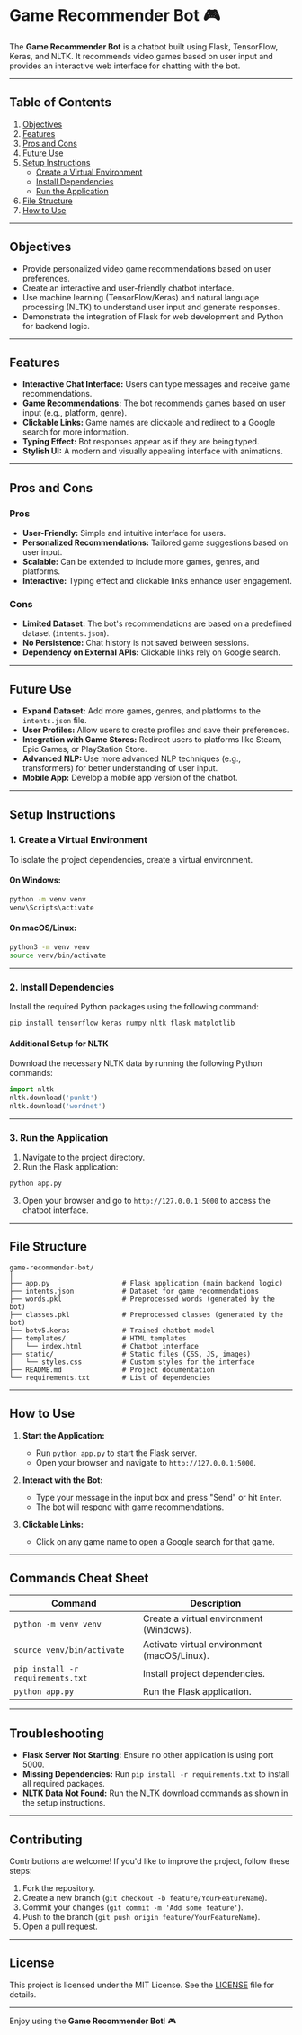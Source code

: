 

# **Game Recommender Bot 🎮**

The **Game Recommender Bot** is a chatbot built using Flask, TensorFlow, Keras, and NLTK. It recommends video games based on user input and provides an interactive web interface for chatting with the bot.

---

## **Table of Contents**
1. [Objectives](#objectives)
2. [Features](#features)
3. [Pros and Cons](#pros-and-cons)
4. [Future Use](#future-use)
5. [Setup Instructions](#setup-instructions)
   - [Create a Virtual Environment](#create-a-virtual-environment)
   - [Install Dependencies](#install-dependencies)
   - [Run the Application](#run-the-application)
6. [File Structure](#file-structure)
7. [How to Use](#how-to-use)

---

## **Objectives**
- Provide personalized video game recommendations based on user preferences.
- Create an interactive and user-friendly chatbot interface.
- Use machine learning (TensorFlow/Keras) and natural language processing (NLTK) to understand user input and generate responses.
- Demonstrate the integration of Flask for web development and Python for backend logic.

---

## **Features**
- **Interactive Chat Interface:** Users can type messages and receive game recommendations.
- **Game Recommendations:** The bot recommends games based on user input (e.g., platform, genre).
- **Clickable Links:** Game names are clickable and redirect to a Google search for more information.
- **Typing Effect:** Bot responses appear as if they are being typed.
- **Stylish UI:** A modern and visually appealing interface with animations.

---

## **Pros and Cons**

### **Pros**
- **User-Friendly:** Simple and intuitive interface for users.
- **Personalized Recommendations:** Tailored game suggestions based on user input.
- **Scalable:** Can be extended to include more games, genres, and platforms.
- **Interactive:** Typing effect and clickable links enhance user engagement.

### **Cons**
- **Limited Dataset:** The bot's recommendations are based on a predefined dataset (`intents.json`).
- **No Persistence:** Chat history is not saved between sessions.
- **Dependency on External APIs:** Clickable links rely on Google search.

---

## **Future Use**
- **Expand Dataset:** Add more games, genres, and platforms to the `intents.json` file.
- **User Profiles:** Allow users to create profiles and save their preferences.
- **Integration with Game Stores:** Redirect users to platforms like Steam, Epic Games, or PlayStation Store.
- **Advanced NLP:** Use more advanced NLP techniques (e.g., transformers) for better understanding of user input.
- **Mobile App:** Develop a mobile app version of the chatbot.

---

## **Setup Instructions**

### **1. Create a Virtual Environment**
To isolate the project dependencies, create a virtual environment.

#### **On Windows:**
```bash
python -m venv venv
venv\Scripts\activate
```

#### **On macOS/Linux:**
```bash
python3 -m venv venv
source venv/bin/activate
```

---

### **2. Install Dependencies**
Install the required Python packages using the following command:

```bash
pip install tensorflow keras numpy nltk flask matplotlib
```

#### **Additional Setup for NLTK**
Download the necessary NLTK data by running the following Python commands:

```python
import nltk
nltk.download('punkt')
nltk.download('wordnet')
```

---

### **3. Run the Application**
1. Navigate to the project directory.
2. Run the Flask application:

```bash
python app.py
```

3. Open your browser and go to `http://127.0.0.1:5000` to access the chatbot interface.

---

## **File Structure**

```
game-recommender-bot/
│
├── app.py                  # Flask application (main backend logic)
├── intents.json            # Dataset for game recommendations
├── words.pkl               # Preprocessed words (generated by the bot)
├── classes.pkl             # Preprocessed classes (generated by the bot)
├── botv5.keras             # Trained chatbot model
├── templates/              # HTML templates
│   └── index.html          # Chatbot interface
├── static/                 # Static files (CSS, JS, images)
│   └── styles.css          # Custom styles for the interface
├── README.md               # Project documentation
└── requirements.txt        # List of dependencies
```

---

## **How to Use**
1. **Start the Application:**
   - Run `python app.py` to start the Flask server.
   - Open your browser and navigate to `http://127.0.0.1:5000`.

2. **Interact with the Bot:**
   - Type your message in the input box and press "Send" or hit `Enter`.
   - The bot will respond with game recommendations.

3. **Clickable Links:**
   - Click on any game name to open a Google search for that game.

---

## **Commands Cheat Sheet**

| Command                          | Description                                  |
|----------------------------------|----------------------------------------------|
| `python -m venv venv`            | Create a virtual environment (Windows).      |
| `source venv/bin/activate`       | Activate virtual environment (macOS/Linux).  |
| `pip install -r requirements.txt`| Install project dependencies.                |
| `python app.py`                  | Run the Flask application.                   |

---

## **Troubleshooting**
- **Flask Server Not Starting:** Ensure no other application is using port 5000.
- **Missing Dependencies:** Run `pip install -r requirements.txt` to install all required packages.
- **NLTK Data Not Found:** Run the NLTK download commands as shown in the setup instructions.

---

## **Contributing**
Contributions are welcome! If you'd like to improve the project, follow these steps:
1. Fork the repository.
2. Create a new branch (`git checkout -b feature/YourFeatureName`).
3. Commit your changes (`git commit -m 'Add some feature'`).
4. Push to the branch (`git push origin feature/YourFeatureName`).
5. Open a pull request.

---

## **License**
This project is licensed under the MIT License. See the [LICENSE](LICENSE) file for details.

---

Enjoy using the **Game Recommender Bot**! 🎮
